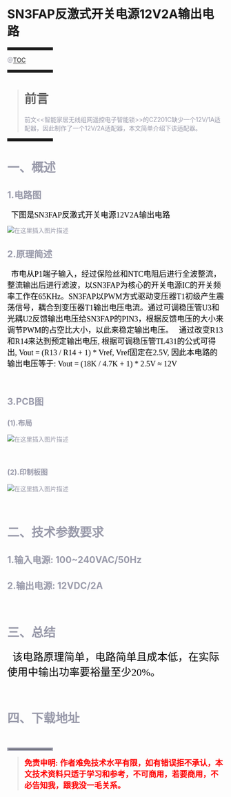 # SN3FAP反激式开关电源12V2A输出电路
<hr style=" border:solid; width:100px; height:1px;" color=#000000 size=1">

<font color=#999AAA >

@[TOC](文章目录)

</font>

<hr style=" border:solid; width:100px; height:1px;" color=#000000 size=1">

> # 前言
> <font color=#999AAA >前文<<智能家居无线组网遥控电子智能锁>>的CZ201C缺少一个12V/1A适配器，因此制作了一个12V/2A适配器，本文简单介绍下该适配器。
> </font>

<hr style=" border:solid; width:100px; height:1px;" color=#000000 size=1">

<font color=#999AAA >

# 一、概述
## 1.电路图
<font face="宋体" color=black size=4> 
&nbsp;&nbsp;下图是SN3FAP反激式开关电源12V2A输出电路
</font>

![在这里插入图片描述](https://img-blog.csdnimg.cn/ef54fc5872ad4d43be8aba4dd5dcb7b7.png?x-oss-process=image/watermark,type_ZmFuZ3poZW5naGVpdGk,shadow_10,text_Q1NETiBAY2hlbmd6aWR1bg==,size_42,color_FFFFFF,t_70,g_se,x_16/resize,p_80,#pic_center)


## 2.原理简述
<font face="宋体" color=black size=4> 
&nbsp;&nbsp;市电从P1端子输入，经过保险丝和NTC电阻后进行全波整流，整流输出后进行滤波，以SN3FAP为核心的开关电源IC的开关频率工作在65KHz。SN3FAP以PWM方式驱动变压器T1初级产生震荡信号，耦合到变压器T1输出电压电流。通过可调稳压管U3和光耦U2反馈输出电压给SN3FAP的PIN3，根据反馈电压的大小来调节PWM的占空比大小，以此来稳定输出电压。
</font>

<font face="宋体" color=black size=4> 
&nbsp;&nbsp;通过改变R13和R14来达到预定输出电压, 根据可调稳压管TL431的公式可得出, Vout = (R13 / R14 + 1) * Vref, Vref固定在2.5V, 因此本电路的输出电压等于: Vout = (18K / 4.7K + 1) * 2.5V ≈ 12V
</font>

&ensp;

## 3.PCB图
### (1).布局
![在这里插入图片描述](https://img-blog.csdnimg.cn/98efa2966c5746c2a1c5f755ba98dd51.png?x-oss-process=image/watermark,type_ZmFuZ3poZW5naGVpdGk,shadow_10,text_Q1NETiBAY2hlbmd6aWR1bg==,size_46,color_FFFFFF,t_70,g_se,x_16/resize,p_50,#pic_center)

&ensp;

### (2).印制板图
![在这里插入图片描述](https://img-blog.csdnimg.cn/e71a4005d82c425eb7bc29f05a4ec644.png?x-oss-process=image/watermark,type_ZmFuZ3poZW5naGVpdGk,shadow_10,text_Q1NETiBAY2hlbmd6aWR1bg==,size_45,color_FFFFFF,t_70,g_se,x_16/resize,p_50,#pic_center)

&ensp;

# 二、技术参数要求
## 1.输入电源: 100~240VAC/50Hz
## 2.输出电源: 12VDC/2A

&ensp;

# 三、总结
<font face="宋体" color=black size=5>
&nbsp;&nbsp;该电路原理简单，电路简单且成本低，在实际使用中输出功率要裕量至少20%。
</font>

&ensp;

# 四、下载地址


&ensp;

<hr style=" border:solid; width:100px; height:1px;" color=#000000 size=1">

> <font face="宋体" color=red size=4>**免责申明: 作者难免技术水平有限，如有错误拒不承认，本文技术资料只适于学习和参考，不可商用，若要商用，不必告知我，跟我没一毛关系。**</font>


